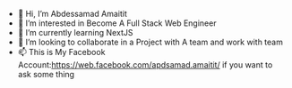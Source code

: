- 👋 Hi, I’m Abdessamad Amaitit
- 👀 I’m interested in Become A Full Stack Web Engineer
- 🌱 I’m currently learning NextJS
- 💞️ I’m looking to collaborate in a Project with A team and work with team
- 📫 This is My Facebook Account:https://web.facebook.com/apdsamad.amaitit/  if you want to ask some thing

<!---
amito12337/amito12337 is a ✨ special ✨ repository because its `README.md` (this file) appears on your GitHub profile.
You can click the Preview link to take a look at your changes.
--->
